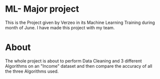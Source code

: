 # ML- Major project

This is the Project given by Verzeo in its Machine Learning Training during month of June. I have made this project with my team.

# About

The whole project is about to perform Data Cleaning and 3 different Algorithms on an "Income" dataset and then compare the accuracy of all the three Algorithms used.
